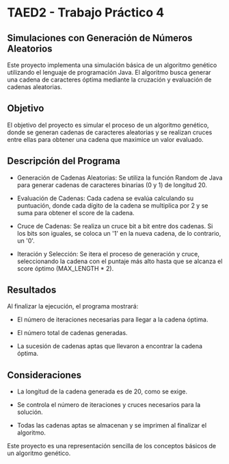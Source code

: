 # TAED2 - Trabajo Práctico 4

## Simulaciones con Generación de Números Aleatorios

Este proyecto implementa una simulación básica de un algoritmo genético utilizando el lenguaje de programación Java. El algoritmo busca generar una cadena de caracteres óptima mediante la cruzación y evaluación de cadenas aleatorias.

## Objetivo

El objetivo del proyecto es simular el proceso de un algoritmo genético, donde se generan cadenas de caracteres aleatorias y se realizan cruces entre ellas para obtener una cadena que maximice un valor evaluado.

## Descripción del Programa

- Generación de Cadenas Aleatorias: Se utiliza la función Random de Java para generar cadenas de caracteres binarias (0 y 1) de longitud 20.

- Evaluación de Cadenas: Cada cadena se evalúa calculando su puntuación, donde cada dígito de la cadena se multiplica por 2 y se suma para obtener el score de la cadena.

- Cruce de Cadenas: Se realiza un cruce bit a bit entre dos cadenas. Si los bits son iguales, se coloca un '1' en la nueva cadena, de lo contrario, un '0'.

- Iteración y Selección: Se itera el proceso de generación y cruce, seleccionando la cadena con el puntaje más alto hasta que se alcanza el score óptimo (MAX_LENGTH \* 2).

## Resultados

Al finalizar la ejecución, el programa mostrará:

- El número de iteraciones necesarias para llegar a la cadena óptima.

- El número total de cadenas generadas.

- La sucesión de cadenas aptas que llevaron a encontrar la cadena óptima.

## Consideraciones

- La longitud de la cadena generada es de 20, como se exige.

- Se controla el número de iteraciones y cruces necesarios para la solución.

- Todas las cadenas aptas se almacenan y se imprimen al finalizar el algoritmo.

Este proyecto es una representación sencilla de los conceptos básicos de un algoritmo genético.
